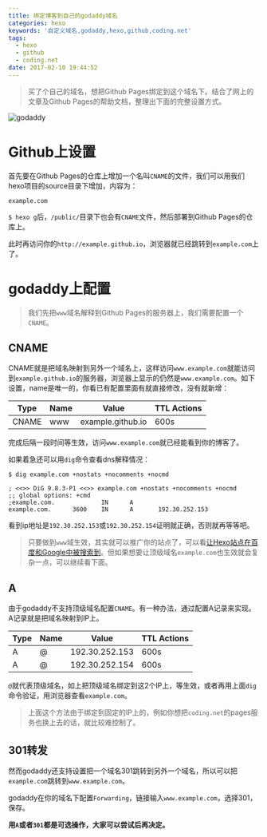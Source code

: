 ```yaml
---
title: 绑定博客到自己的godaddy域名
categories: hexo
keywords: '自定义域名,godaddy,hexo,github,coding.net'
tags:
  - hexo
  - github
  - coding.net
date: 2017-02-10 19:44:52
---
```



> 买了个自己的域名，想把Github Pages绑定到这个域名下。结合了网上的文章及Github Pages的帮助文档，整理出下面的完整设置方式。

![godaddy](http://ojicajn2x.bkt.clouddn.com/17-2-17/62145737-file_1487325408987_12b75.png)

<!-- more -->

# Github上设置
首先要在Github Pages的仓库上增加一个名叫`CNAME`的文件，我们可以用我们hexo项目的source目录下增加，内容为：

```
example.com
```

`$ hexo g`后，`/public/`目录下也会有`CNAME`文件，然后部署到Github Pages的仓库上。

此时再访问你的`http://example.github.io`，浏览器就已经跳转到`example.com`上了。

# godaddy上配置

> 我们先把`www`域名解释到Github Pages的服务器上，我们需要配置一个`CNAME`。

## CNAME
CNAME就是把域名映射到另外一个域名上，这样访问`www.example.com`就能访问到`example.github.io`的服务器，浏览器上显示的仍然是`www.example.com`。如下设置，name是唯一的，你看已有配置里面有就直接修改，没有就新增：

Type |   Name  |  Value |  TTL Actions
---    |    ---   |  ---    | ---
CNAME |  www | example.github.io | 600s

完成后隔一段时间等生效，访问`www.example.com`就已经能看到你的博客了。

如果着急还可以用`dig`命令查看dns解释情况：

```
$ dig example.com +nostats +nocomments +nocmd

; <<>> DiG 9.8.3-P1 <<>> example.com +nostats +nocomments +nocmd
;; global options: +cmd
;example.com.             IN      A
example.com.      3600    IN      A       192.30.252.153
```

看到ip地址是`192.30.252.153`或`192.30.252.154`证明就正确，否则就再等等吧。

> 只要做到`www`域生效，其实就可以推广你的站点了，可以看[让Hexo站点在百度和Google中被搜索到](/2017/02/06/hexo-blog-baidu-google-seo/)。但如果想要让顶级域名`example.com`也生效就会复杂一点，可以继续看下面。


## A
由于godaddy不支持顶级域名配置`CNAME`。有一种办法，通过配置A记录来实现。A记录就是把域名映射到IP上。

Type |   Name  |  Value |  TTL Actions
---  |   ---   |  ---    | ---
A    | @        | 192.30.252.153 |  600s 
A    | @        | 192.30.252.154 |  600s 

`@`就代表顶级域名，如上把顶级域名绑定到这2个IP上，等生效，或者再用上面`dig`命令验证，用浏览器查看`example.com`。

> 上面这个方法由于绑定到固定的IP上的，例如你想把`coding.net`的pages服务也换上去的话，就比较难控制了。

## 301转发
然而godaddy还支持设置把一个域名301跳转到另外一个域名，所以可以把`example.com`跳转到`www.example.com`。

godaddy在你的域名下配置`Forwarding`，链接输入`www.example.com`，选择301，保存。


**用`A`或者`301`都是可选操作，大家可以尝试后再决定。**








